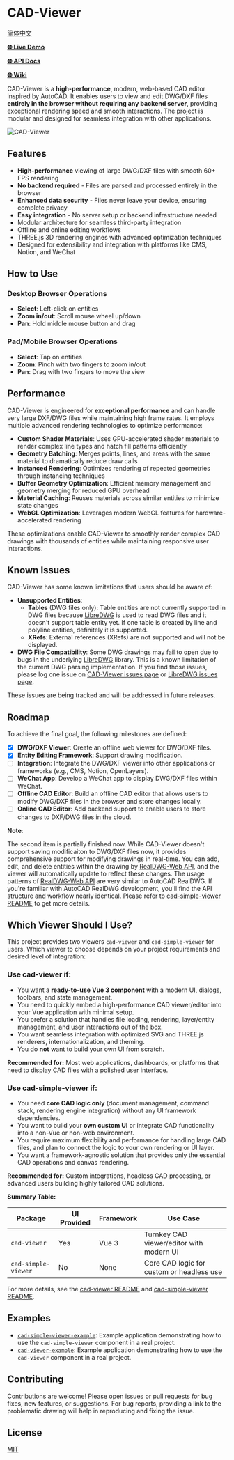 # CAD-Viewer

[简体中文](./README.zh-CN.md)

[**🌐 Live Demo**](https://mlightcad.gitlab.io/cad-viewer/)

[**🌐 API Docs**](https://mlightcad.gitlab.io/cad-viewer/docs/)

[**🌐 Wiki**](https://mlightcad.gitlab.io/cad-viewer/wiki/)

CAD-Viewer is a **high-performance**, modern, web-based CAD editor inspired by AutoCAD. It enables users to view and edit DWG/DXF files **entirely in the browser without requiring any backend server**, providing exceptional rendering speed and smooth interactions. The project is modular and designed for seamless integration with other applications.

![CAD-Viewer](./assets/dwg-viewer.jpg)

## Features

- **High-performance** viewing of large DWG/DXF files with smooth 60+ FPS rendering
- **No backend required** - Files are parsed and processed entirely in the browser
- **Enhanced data security** - Files never leave your device, ensuring complete privacy
- **Easy integration** - No server setup or backend infrastructure needed
- Modular architecture for seamless third-party integration
- Offline and online editing workflows
- THREE.js 3D rendering engines with advanced optimization techniques
- Designed for extensibility and integration with platforms like CMS, Notion, and WeChat

## How to Use

### Desktop Browser Operations
- **Select**: Left-click on entities
- **Zoom in/out**: Scroll mouse wheel up/down
- **Pan**: Hold middle mouse button and drag

### Pad/Mobile Browser Operations
- **Select**: Tap on entities
- **Zoom**: Pinch with two fingers to zoom in/out
- **Pan**: Drag with two fingers to move the view

## Performance

CAD-Viewer is engineered for **exceptional performance** and can handle very large DXF/DWG files while maintaining high frame rates. It employs multiple advanced rendering technologies to optimize performance:

- **Custom Shader Materials**: Uses GPU-accelerated shader materials to render complex line types and hatch fill patterns efficiently
- **Geometry Batching**: Merges points, lines, and areas with the same material to dramatically reduce draw calls
- **Instanced Rendering**: Optimizes rendering of repeated geometries through instancing techniques
- **Buffer Geometry Optimization**: Efficient memory management and geometry merging for reduced GPU overhead
- **Material Caching**: Reuses materials across similar entities to minimize state changes
- **WebGL Optimization**: Leverages modern WebGL features for hardware-accelerated rendering

These optimizations enable CAD-Viewer to smoothly render complex CAD drawings with thousands of entities while maintaining responsive user interactions.

## Known Issues

CAD-Viewer has some known limitations that users should be aware of:

- **Unsupported Entities**: 
  - **Tables** (DWG files only): Table entities are not currently supported in DWG files because [LibreDWG](https://github.com/LibreDWG/libredwg) is used to read DWG files and it doesn't support table entity yet. If one table is created by line and polyline entities, definitely it is supported.
  - **XRefs**: External references (XRefs) are not supported and will not be displayed.
- **DWG File Compatibility**: Some DWG drawings may fail to open due to bugs in the underlying [LibreDWG](https://github.com/LibreDWG/libredwg) library. This is a known limitation of the current DWG parsing implementation. If you find those issues, please log one issue on [CAD-Viewer issues page](https://gitlab.com/mlightcad/cad-viewer/-/issues) or [LibreDWG issues page](https://github.com/LibreDWG/libredwg/issues).

These issues are being tracked and will be addressed in future releases.

## Roadmap

To achieve the final goal, the following milestones are defined:

- [x] **DWG/DXF Viewer**: Create an offline web viewer for DWG/DXF files.
- [x] **Entity Editing Framework**: Support drawing modification.
- [ ] **Integration**: Integrate the DWG/DXF viewer into other applications or frameworks (e.g., CMS, Notion, OpenLayers).
- [ ] **WeChat App**: Develop a WeChat app to display DWG/DXF files within WeChat.
- [ ] **Offline CAD Editor**: Build an offline CAD editor that allows users to modify DWG/DXF files in the browser and store changes locally.
- [ ] **Online CAD Editor**: Add backend support to enable users to store changes to DXF/DWG files in the cloud.

**Note**: 

The second item is partially finished now. While CAD-Viewer doesn't support saving modificaiton to DWG/DXF files now, it provides comprehensive support for modifying drawings in real-time. You can add, edit, and delete entities within the drawing by [RealDWG-Web API](https://mlightcad.gitlab.io/realdwg-web/), and the viewer will automatically update to reflect these changes. The usage patterns of [RealDWG-Web API](https://mlightcad.gitlab.io/realdwg-web/) are very similar to AutoCAD RealDWG. If you're familiar with AutoCAD RealDWG development, you'll find the API structure and workflow nearly identical. Please refer to [cad-simple-viewer README](packages/cad-simple-viewer/README.md) to get more details.

## Which Viewer Should I Use?

This project provides two viewers `cad-viewer` and `cad-simple-viewer` for users. Which viewer to choose depends on your project requirements and desired level of integration:

### Use **cad-viewer** if:
- You want a **ready-to-use Vue 3 component** with a modern UI, dialogs, toolbars, and state management.
- You need to quickly embed a high-performance CAD viewer/editor into your Vue application with minimal setup.
- You prefer a solution that handles file loading, rendering, layer/entity management, and user interactions out of the box.
- You want seamless integration with optimized SVG and THREE.js renderers, internationalization, and theming.
- You do **not** want to build your own UI from scratch.

**Recommended for:** Most web applications, dashboards, or platforms that need to display CAD files with a polished user interface.

### Use **cad-simple-viewer** if:
- You need **core CAD logic only** (document management, command stack, rendering engine integration) without any UI framework dependencies.
- You want to build your **own custom UI** or integrate CAD functionality into a non-Vue or non-web environment.
- You require maximum flexibility and performance for handling large CAD files, and plan to connect the logic to your own rendering or UI layer.
- You want a framework-agnostic solution that provides only the essential CAD operations and canvas rendering.

**Recommended for:** Custom integrations, headless CAD processing, or advanced users building highly tailored CAD solutions.

**Summary Table:**

| Package             | UI Provided | Framework | Use Case                                      |
|---------------------|-------------|-----------|-----------------------------------------------|
| `cad-viewer`        | Yes         | Vue 3     | Turnkey CAD viewer/editor with modern UI       |
| `cad-simple-viewer` | No          | None      | Core CAD logic for custom or headless use      |

For more details, see the [cad-viewer README](packages/cad-viewer/README.md) and [cad-simple-viewer README](packages/cad-simple-viewer/README.md).

## Examples

- [`cad-simple-viewer-example`](https://gitlab.com/mlightcad/cad-simple-viewer-example): Example application demonstrating how to use the `cad-simple-viewer` component in a real project.
- [`cad-viewer-example`](https://gitlab.com/mlightcad/cad-viewer-example): Example application demonstrating how to use the `cad-viewer` component in a real project.

## Contributing

Contributions are welcome! Please open issues or pull requests for bug fixes, new features, or suggestions. For bug reports, providing a link to the problematic drawing will help in reproducing and fixing the issue.

## License

[MIT](LICENSE)

